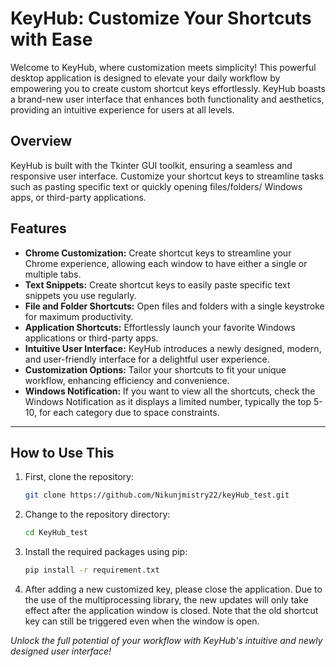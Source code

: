 # KeyHub: Customize Your Shortcuts with Ease

Welcome to KeyHub, where customization meets simplicity! This powerful desktop application is designed to elevate your daily workflow by empowering you to create custom shortcut keys effortlessly. KeyHub boasts a brand-new user interface that enhances both functionality and aesthetics, providing an intuitive experience for users at all levels.

## Overview

KeyHub is built with the Tkinter GUI toolkit, ensuring a seamless and responsive user interface. Customize your shortcut keys to streamline tasks such as pasting specific text or quickly opening files/folders/ Windows apps, or third-party applications.

## Features

- **Chrome Customization:** Create shortcut keys to streamline your Chrome experience, allowing each window to have either a single or multiple tabs.
- **Text Snippets:** Create shortcut keys to easily paste specific text snippets you use regularly.
- **File and Folder Shortcuts:** Open files and folders with a single keystroke for maximum productivity.
- **Application Shortcuts:** Effortlessly launch your favorite Windows applications or third-party apps.
- **Intuitive User Interface:** KeyHub introduces a newly designed, modern, and user-friendly interface for a delightful user experience.
- **Customization Options:** Tailor your shortcuts to fit your unique workflow, enhancing efficiency and convenience.
- **Windows Notification:** If you want to view all the shortcuts, check the Windows Notification as it displays a limited number, typically the top 5-10, for each category due to space constraints.
---


## How to Use This

1. First, clone the repository:
    ```bash
    git clone https://github.com/Nikunjmistry22/keyHub_test.git
    ```

2. Change to the repository directory:
    ```bash
    cd KeyHub_test
    ```

3. Install the required packages using pip:
    ```bash
    pip install -r requirement.txt
    ```
4. After adding a new customized key, please close the application. Due to the use of the multiprocessing library, the new updates will only take effect after the application window is closed. Note that the old shortcut key can still be triggered even when the window is open.

*Unlock the full potential of your workflow with KeyHub's intuitive and newly designed user interface!*

